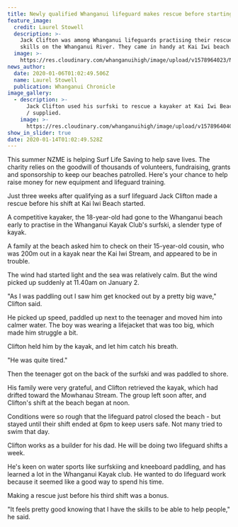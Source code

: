 ```yaml
---
title: Newly qualified Whanganui lifeguard makes rescue before starting shift
feature_image:
  credit: Laurel Stowell
  description: >-
    Jack Clifton was among Whanganui lifeguards practising their rescue boat
    skills on the Whanganui River. They came in handy at Kai Iwi beach. 
  image: >-
    https://res.cloudinary.com/whanganuihigh/image/upload/v1578964023/News/Jack_Clifton._Chron_6.1.20.jpg
news_author:
  date: 2020-01-06T01:02:49.506Z
  name: Laurel Stowell
  publication: Whanganui Chronicle
image_gallery:
  - description: >-
      Jack Clifton used his surfski to rescue a kayaker at Kai Iwi Beach. Photo
      / supplied.
    image: >-
      https://res.cloudinary.com/whanganuihigh/image/upload/v1578964040/News/Jack_Clifton._.Chron_6.1.20.jpg
show_in_slider: true
date: 2020-01-14T01:02:49.528Z
---
```

This summer NZME is helping Surf Life Saving to help save lives. The charity relies on the goodwill of thousands of volunteers, fundraising, grants and sponsorship to keep our beaches patrolled. Here's your chance to help raise money for new equipment and lifeguard training.

Just three weeks after qualifying as a surf lifeguard Jack Clifton made a rescue before his shift at Kai Iwi Beach started.

A competitive kayaker, the 18-year-old had gone to the Whanganui beach early to practise in the Whanganui Kayak Club's surfski, a slender type of kayak.

A family at the beach asked him to check on their 15-year-old cousin, who was 200m out in a kayak near the Kai Iwi Stream, and appeared to be in trouble.

The wind had started light and the sea was relatively calm. But the wind picked up suddenly at 11.40am on January 2.

"As I was paddling out I saw him get knocked out by a pretty big wave," Clifton said.

He picked up speed, paddled up next to the teenager and moved him into calmer water. The boy was wearing a lifejacket that was too big, which made him struggle a bit.

Clifton held him by the kayak, and let him catch his breath.

"He was quite tired."

Then the teenager got on the back of the surfski and was paddled to shore.

His family were very grateful, and Clifton retrieved the kayak, which had drifted toward the Mowhanau Stream. The group left soon after, and Clifton's shift at the beach began at noon.

Conditions were so rough that the lifeguard patrol closed the beach - but stayed until their shift ended at 6pm to keep users safe. Not many tried to swim that day.

Clifton works as a builder for his dad. He will be doing two lifeguard shifts a week.

He's keen on water sports like surfskiing and kneeboard paddling, and has learned a lot in the Whanganui Kayak club. He wanted to do lifeguard work because it seemed like a good way to spend his time.

Making a rescue just before his third shift was a bonus.

"It feels pretty good knowing that I have the skills to be able to help people," he said.

